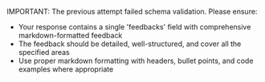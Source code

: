 IMPORTANT: The previous attempt failed schema validation. Please ensure:
- Your response contains a single 'feedbacks' field with comprehensive markdown-formatted feedback
- The feedback should be detailed, well-structured, and cover all the specified areas
- Use proper markdown formatting with headers, bullet points, and code examples where appropriate
